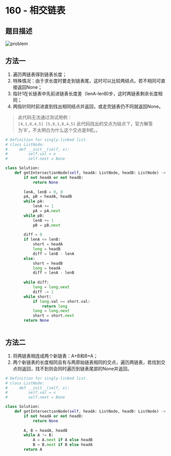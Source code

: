 # 160 - 相交链表

## 题目描述
![problem](images/160.png)

## 方法一
1. 遍历两链表得到链表长度；
2. 特殊情况：由于求长度时要走到链表尾，这时可以比较两结点。若不相同可直接返回None；
3. 指针1在长链表中先前进链表长度差（lenA-lenB)步，这时两链表剩余长度相同；
4. 两指针同时前进直到找出相同结点并返回，或走完链表仍不同就返回None。

> 此代码无法通过测试用例：  
`
[4,1,8,4,5]
[5,0,1,8,4,5]
`
此代码找出的交点为结点'1'，官方解答为'8'，不太明白为什么这个交点是8呢。。

```python
# Definition for singly-linked list.
# class ListNode:
#     def __init__(self, x):
#         self.val = x
#         self.next = None

class Solution:
    def getIntersectionNode(self, headA: ListNode, headB: ListNode) -> ListNode:
        if not headA or not headB:
            return None
        
        lenA, lenB = 0, 0
        pA, pB = headA, headB
        while pA:
            lenA += 1
            pA = pA.next
        while pB:
            lenB += 1
            pB = pB.next
        
        diff = 0
        if lenA <= lenB:
            short = headA
            long = headB
            diff = lenB - lenA
        else:
            short = headB
            long = headA
            diff = lenA - lenB
            
        while diff:
            long = long.next
            diff -= 1
        while short:
            if long.val == short.val:
                return long
            long = long.next
            short = short.next
        return None
        
```


## 方法二
1. 将两链表相连成两个新链表：A+B和B+A；
2. 两个新链表的长度相同且有与两原始链表相同的交点，遍历两链表，若找到交点则返回，找不到则会同时遍历到链表尾部的None并返回。

```python
# Definition for singly-linked list.
# class ListNode:
#     def __init__(self, x):
#         self.val = x
#         self.next = None

class Solution:
    def getIntersectionNode(self, headA: ListNode, headB: ListNode) -> ListNode:
        if not headA or not headB:
            return None
        
        A, B = headA, headB
        while A != B:
            A = A.next if A else headB
            B = B.next if B else headA
        return A
            
```